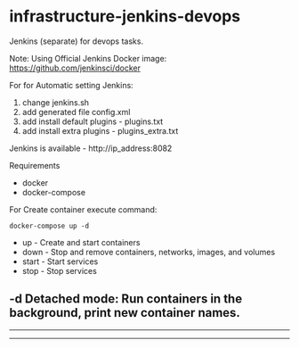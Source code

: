# infrastructure-jenkins-devops
Jenkins (separate) for devops tasks.

Note:
Using Official Jenkins Docker image: https://github.com/jenkinsci/docker

For for Automatic setting Jenkins:
 1. change jenkins.sh
 2. add generated file config.xml
 3. add install default plugins - plugins.txt
 4. add install extra plugins - plugins_extra.txt

Jenkins is available - http://ip_address:8082

Requirements
 - docker
 - docker-compose

For Create container execute command: 
```
docker-compose up -d
```
 - up    -  Create and start containers
 - down  -  Stop and remove containers, networks, images, and volumes
 - start - Start services
 - stop  - Stop services

-d Detached mode: Run containers in the background, print new container names.
------------------------------------------------------------------------------
------------------------------------------------------------------------------
-----------------------------------------------------------------------------
